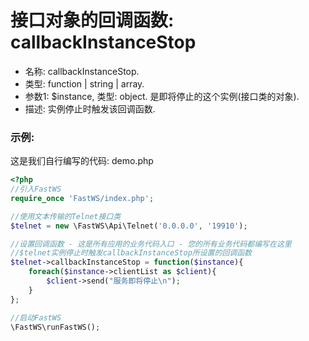 # 接口对象的回调函数: callbackInstanceStop

- 名称: callbackInstanceStop.
- 类型: function | string | array.
- 参数1: $instance, 类型: object. 是即将停止的这个实例(接口类的对象).
- 描述: 实例停止时触发该回调函数.
      
### 示例:
这是我们自行编写的代码: demo.php
```php
<?php
//引入FastWS
require_once 'FastWS/index.php';

//使用文本传输的Telnet接口类
$telnet = new \FastWS\Api\Telnet('0.0.0.0', '19910');

//设置回调函数 - 这是所有应用的业务代码入口 - 您的所有业务代码都编写在这里
//$telnet实例停止时触发callbackInstanceStop所设置的回调函数
$telnet->callbackInstanceStop = function($instance){
    foreach($instance->clientList as $client){
        $client->send("服务即将停止\n");
    }
};

//启动FastWS
\FastWS\runFastWS();
```